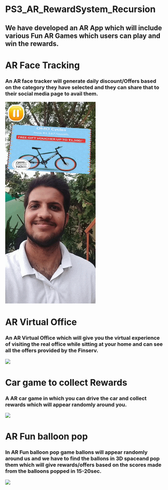 # PS3_AR_RewardSystem_Recursion

## We have developed an AR App which will include various Fun AR Games which users can play and win the rewards.

# AR Face Tracking
### An AR face tracker will generate daily discount/Offers  based on the category they have selected and they can share that to their social media page to avail them.
![](screenshot/Face_Tracker.gif)

# AR Virtual Office
### An AR Virtual Office which will give you  the virtual experience of visiting the real office while sitting at your home and can see all the offers provided by the Finserv. <br>
![](screenshot/virtual_tour.gif)


# Car game to collect Rewards
### A AR car game in which you can drive the car and collect rewards which will appear randomly around you.
![](screenshot/Car_game_GIF.gif)

# AR Fun balloon pop
### In AR Fun balloon pop game ballons will appear randomly around us and we have to find the ballons in 3D spaceand pop them which will give rewards/offers based on the scores made from the balloons popped in 15-20sec.
![](screenshot/Car_game_GIF.gif)
